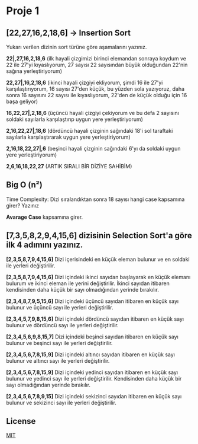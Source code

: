 # **Proje 1**
## **[22,27,16,2,18,6] -> Insertion Sort**
Yukarı verilen dizinin sort türüne göre aşamalarını yazınız.

**22|,27,16,2,18,6** (ilk hayali çizgimizi birinci elemandan sonraya koydum ve 22 ile 27'yi kıyaslıyorum, 27 sayısı 22 sayısından büyük olduğundan 22'nin sağına yerleştiriyorum)

**22,27|,16,2,18,6** (ikinci hayali çizgiyi ekliyorum, şimdi 16 ile 27'yi karşılaştırıyorum, 16 sayısı 27'den küçük, bu yüzden sola yazıyoruz, daha sonra 16 sayısını 22 sayısı ile kıyaslıyorum, 22'den de küçük olduğu için 16 başa geliyor)

**16,22,27|,2,18,6** (üçüncü hayali çizgiyi çekiyorum ve bu defa 2 sayısını soldaki sayılarla karşılaştırıp uygun yere yerleştiriyorum)

**2,16,22,27|,18,6** (dördüncü hayali çizginin sağındaki 18'i sol taraftaki sayılarla karşılaştırarak uygun yere yerleştiriyorum)

**2,16,18,22,27|,6** (beşinci hayali çizginin sağındaki 6'yı da soldaki uygun yere yerleştiriyorum)

**2,6,16,18,22,27** (ARTIK SIRALI BİR DİZİYE SAHİBİM)

## **Big O (n²)**

Time Complexity: Dizi sıralandıktan sonra 18 sayısı hangi case kapsamına girer? Yazınız

**Avarage Case** kapsamına girer.




## **[7,3,5,8,2,9,4,15,6] dizisinin Selection Sort'a göre ilk 4 adımını yazınız.**

**[2,3,5,8,7,9,4,15,6]** Dizi içerisindeki en küçük eleman bulunur ve en soldaki ile yerleri değiştirilir.

**[2,3,5,8,7,9,4,15,6]** Dizi içindeki ikinci sayıdan başlayarak en küçük elemanı bulurum ve ikinci eleman ile yerini değiştirilir. İkinci sayıdan itibaren kendisinden daha küçük bir sayı olmadığından yerinde bırakılır.

**[2,3,4,8,7,9,5,15,6]** Dizi içindeki üçüncü sayıdan itibaren en küçük sayı bulunur ve üçüncü sayı ile yerleri değiştirilir.

**[2,3,4,5,7,9,8,15,6]** Dizi içindeki dördüncü sayıdan itibaren en küçük sayı bulunur ve dördüncü sayı ile yerleri değiştirilir.

**[2,3,4,5,6,9,8,15,7]** Dizi içindeki beşinci sayıdan itibaren en küçük sayı bulunur ve beşinci sayı ile yerleri değiştirilir.

**[2,3,4,5,6,7,8,15,9]** Dizi içindeki altıncı sayıdan itibaren en küçük sayı bulunur ve altıncı sayı ile yerleri değiştirilir.

**[2,3,4,5,6,7,8,15,9]** Dizi içindeki yedinci sayıdan itibaren en küçük sayı bulunur ve yedinci sayı ile yerleri değiştirilir. Kendisinden daha küçük bir sayı olmadığından yerinde bırakılır.

**[2,3,4,5,6,7,8,9,15]** Dizi içindeki sekizinci sayıdan itibaren en küçük sayı bulunur ve sekizinci sayı ile yerleri değiştirilir.


## **License**

[MIT](https://choosealicense.com/licenses/mit/)

![]()